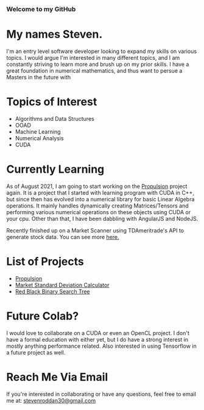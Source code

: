 ### Welcome to my GitHub
# My names Steven.

I'm an entry level software developer looking to expand my skills on various topics. I would argue I'm interested in many different topics, 
and I am constantly striving to learn more and brush up on my prior skills. I have a great foundation in numerical mathematics, and thus want to
persue a Masters in the future with <br>

# Topics of Interest 
- Algorithms and Data Structures
- OOAD
- Machine Learning
- Numerical Analysis
- CUDA

# Currently Learning
As of August 2021, I am going to start working on the [Propulsion](https://github.com/rottenroddan/Propulsion) project again. It is a project that I started with
learning program with CUDA in C++, but since then has evolved into a numerical library for basic Linear Algebra operations. It mainly handles dynamically creating Matrices/Tensors and performing various numerical operations on these objects using CUDA or your cpu. Other than that, I have been dabbling with AngularJS and NodeJS. 

Recently finished up on a Market Scanner using TDAmeritrade's API to generate stock data. You can see more [here.](https://github.com/rottenroddan/MarketStdDeviationCalculator) 

# List of Projects
- [Propulsion](https://github.com/rottenroddan/Propulsion)
- [Market Standard Deviation Calculator](https://github.com/rottenroddan/MarketStdDeviationCalculator)
- [Red Black Binary Search Tree](https://github.com/rottenroddan/redBlackTree)

# Future Colab?
I would love to collaborate on a CUDA or even an OpenCL project. I don't have a formal education with either yet, but I do have a strong interest in mostly
anything performance related. Also interested in using Tensorflow in a future project as well. 

# Reach Me Via Email
If you're interested in collaborating or have any questions, feel free to email me at: [stevenroddan30@gmail.com](stevenroddan30@gmail.com)
